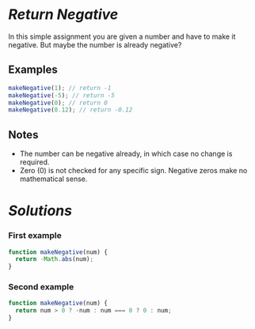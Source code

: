 # _Return Negative_

In this simple assignment you are given a number and have to make it negative. But maybe the number is already negative?

## Examples

```js
makeNegative(1); // return -1
makeNegative(-5); // return -5
makeNegative(0); // return 0
makeNegative(0.12); // return -0.12
```

## Notes

- The number can be negative already, in which case no change is required.
- Zero (0) is not checked for any specific sign. Negative zeros make no mathematical sense.

# _Solutions_

### First example

```js
function makeNegative(num) {
  return -Math.abs(num);
}
```

### Second example

```js
function makeNegative(num) {
  return num > 0 ? -num : num === 0 ? 0 : num;
}
```
